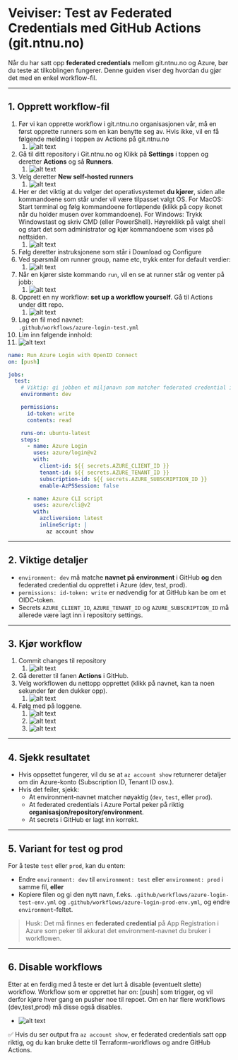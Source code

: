 # Veiviser: Test av Federated Credentials med GitHub Actions (git.ntnu.no)

Når du har satt opp **federated credentials** mellom git.ntnu.no og Azure, bør du teste at tilkoblingen fungerer. Denne guiden viser deg hvordan du gjør det med en enkel workflow-fil.

---

## 1. Opprett workflow-fil
1. Før vi kan opprette workflow i git.ntnu.no organisasjonen vår, må en først opprette runners som en kan benytte seg av. Hvis ikke, vil en få følgende melding i toppen av Actions på git.ntnu.no
   1. ![alt text](img/needrunners.png)
2. Gå til ditt repository i Git.ntnu.no og Klikk på **Settings** i toppen og deretter **Actions** og så **Runners**.
   1. ![alt text](img/runnersgitntnu.png)
3. Velg deretter **New self-hosted runners**
   1. ![alt text](img/newselfhostedrunner.png)
4. Her er det viktig at du velger det operativsystemet **du kjører**, siden alle kommandoene som står under vil være tilpasset valgt OS. For MacOS: Start terminal og følg kommandoene fortløpende (klikk på copy ikonet når du holder musen over kommandoene). For Windows: Trykk Windowstast og skriv CMD (eller PowerShell). Høyreklikk på valgt shell og start det som administrator og kjør kommandoene som vises på nettsiden.
   1. ![alt text](img/osRunner.png)
5. Følg deretter instruksjonene som står i Download og Configure
6. Ved spørsmål om runner group, name etc, trykk enter for default verdier:
   1. ![alt text](img/runnergroup.png)
7. Når en kjører siste kommando `run`, vil en se at runner står og venter på jobb:
   1. ![alt text](img/waitforjob.png)
8. Opprett en ny workflow: **set up a workflow yourself**. Gå til Actions under ditt repo.
   1. ![alt text](img/newWorkflowNTNU.png)
9.  Lag en fil med navnet:  
   `.github/workflows/azure-login-test.yml`
10. Lim inn følgende innhold:
   1. ![alt text](img/newyaml.png)

```yaml
name: Run Azure Login with OpenID Connect
on: [push]

jobs:
  test:
    # Viktig: gi jobben et miljønavn som matcher federated credential i Azure
    environment: dev

    permissions:
      id-token: write
      contents: read

    runs-on: ubuntu-latest
    steps:
      - name: Azure Login
        uses: azure/login@v2
        with:
          client-id: ${{ secrets.AZURE_CLIENT_ID }}
          tenant-id: ${{ secrets.AZURE_TENANT_ID }}
          subscription-id: ${{ secrets.AZURE_SUBSCRIPTION_ID }}
          enable-AzPSSession: false

      - name: Azure CLI script
        uses: azure/cli@v2
        with:
          azcliversion: latest
          inlineScript: |
            az account show
```
---

## 2. Viktige detaljer
- `environment: dev` må matche **navnet på environment** i GitHub **og** den federated credential du opprettet i Azure (dev, test, prod).
- `permissions: id-token: write` er nødvendig for at GitHub kan be om et OIDC-token.
- Secrets `AZURE_CLIENT_ID`, `AZURE_TENANT_ID` og `AZURE_SUBSCRIPTION_ID` må allerede være lagt inn i repository settings.

---

## 3. Kjør workflow
1. Commit changes til repository
   1. ![alt text](img/commitNTNUGIT.png)
2. Gå deretter til fanen **Actions** i GitHub.
3. Velg workflowen du nettopp opprettet (klikk på navnet, kan ta noen sekunder før den dukker opp).
   1. ![alt text](img/workflow.png)
4. Følg med på loggene.
   1. ![alt text](img/ClickTheWorkflow.png)
   2. ![alt text](img/verifyAzLogin.png)
   3. ![alt text](img/azcontext.png)

---

## 4. Sjekk resultatet
- Hvis oppsettet fungerer, vil du se at `az account show` returnerer detaljer om din Azure-konto (Subscription ID, Tenant ID osv.).
- Hvis det feiler, sjekk:
  - At environment-navnet matcher nøyaktig (`dev`, `test`, eller `prod`).
  - At federated credentials i Azure Portal peker på riktig **organisasjon/repository/environment**.
  - At secrets i GitHub er lagt inn korrekt.

---

## 5. Variant for test og prod
For å teste `test` eller `prod`, kan du enten:
- Endre `environment: dev` til `environment: test` eller `environment: prod` i samme fil, **eller**
- Kopiere filen og gi den nytt navn, f.eks. `.github/workflows/azure-login-test-env.yml` og `.github/workflows/azure-login-prod-env.yml`, og endre `environment`-feltet.

> Husk: Det må finnes en **federated credential** på App Registration i Azure som peker til akkurat det environment-navnet du bruker i workflowen.

---

## 6. Disable workflows
Etter at en ferdig med å teste er det lurt å disable (eventuelt slette) workflow. Workflow som er opprettet har on: [push] som trigger, og vil derfor kjøre hver gang en pusher noe til repoet. Om en har flere workflows (dev,test,prod) må disse også disables.
- ![alt text](img/disableWorkflow.png)

✅ Hvis du ser output fra `az account show`, er federated credentials satt opp riktig, og du kan bruke dette til Terraform-workflows og andre GitHub Actions.
